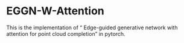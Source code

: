 # EGGN-W-Attention
This is the implementation of “ Edge-guided generative network with attention for point cloud completion” in pytorch.
